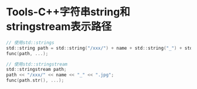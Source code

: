 # Tools-C++字符串string和stringstream表示路径

```c
// 使用std::strings
std::string path = std::string("/xxx/") + name + std::string("_") + std::string(".jpg");
func(path, ...);

// 使用std::stringstream
std::stringstream path;
path << "/xxx/" << name << "_" << ".jpg";
func(path.str(), ...);
```

